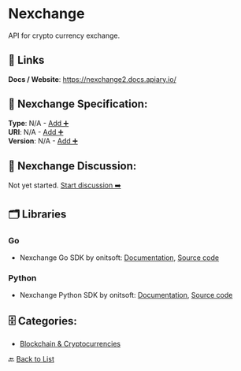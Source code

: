 # Nexchange

API for crypto currency exchange.

##  🔗 Links
**Docs / Website**: https://nexchange2.docs.apiary.io/

## 🧬 Nexchange Specification:
**Type**: N/A - [Add ➕](https://github.com/apis-list/apis-list/edit/main/apis.yaml#L13343)  
**URI**: N/A - [Add ➕](https://github.com/apis-list/apis-list/edit/main/apis.yaml#L13343)  
**Version**: N/A - [Add ➕](https://github.com/apis-list/apis-list/edit/main/apis.yaml#L13343)

## 💬 Nexchange Discussion:
Not yet started. [Start discussion ➡️](https://github.com/apis-list/apis-list/discussions/new)

## 🗂️ Libraries
### Go
- Nexchange Go SDK by onitsoft: [Documentation](https://github.com/onitsoft/nexchange-sdk-go/blob/master/README.md), [Source code](https://github.com/onitsoft/nexchange-sdk-go)
### Python
- Nexchange Python SDK by onitsoft: [Documentation](https://github.com/onitsoft/nexchange-sdk-python/blob/master/README.md), [Source code](https://github.com/onitsoft/nexchange-sdk-python)


## 🗄️ Categories:
- [Blockchain & Cryptocurrencies](https://github.com/apis-list/apis-list#blockchain--cryptocurrencies-)

🔙  [Back to List](https://github.com/apis-list/apis-list)
